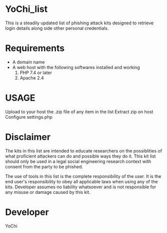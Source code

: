 # YoChi_list
This is a steadily updated list of phishing attack kits designed to retrieve login details along side other personal credentials.

# Requirements
- A domain name
- A web host with the following softwares installed and working
  1. PHP 7.4 or later
  2. Apache 2.4

# USAGE
Upload to your host the .zip file of any item in the list
Extract zip on host
Configure settings.php

# Disclaimer
The kits in this list are intended to educate researchers on the possiblities of what proficient attackers can do and possible ways they do it. This kit list should only be used in a legal social engineering research context with consent from the party to be phished.

The use of tools in this list is the complete responsibility of the user. It is the end user's responsibility to obey all applicable laws when using any of the kits. Developer assumes no liability whatsoever and is not responsible for any misuse or damage caused by this kit.


# Developer
  YoChi
